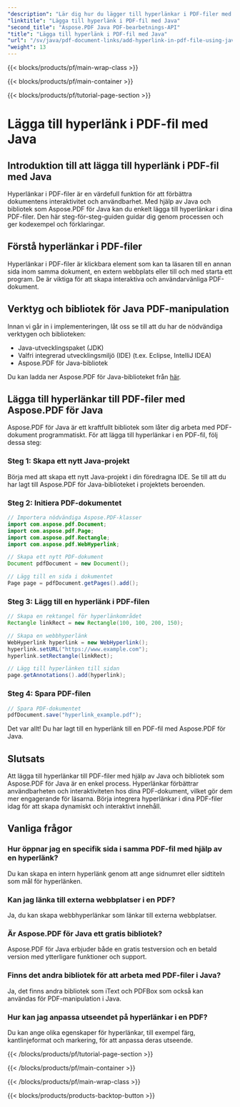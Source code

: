 ```yaml
---
"description": "Lär dig hur du lägger till hyperlänkar i PDF-filer med hjälp av Java med steg-för-steg-instruktioner och källkod. Förbättra dina PDF-dokument med interaktivitet."
"linktitle": "Lägga till hyperlänk i PDF-fil med Java"
"second_title": "Aspose.PDF Java PDF-bearbetnings-API"
"title": "Lägga till hyperlänk i PDF-fil med Java"
"url": "/sv/java/pdf-document-links/add-hyperlink-in-pdf-file-using-java/"
"weight": 13
---
```


{{< blocks/products/pf/main-wrap-class >}}

{{< blocks/products/pf/main-container >}}

{{< blocks/products/pf/tutorial-page-section >}}

# Lägga till hyperlänk i PDF-fil med Java


## Introduktion till att lägga till hyperlänk i PDF-fil med Java

Hyperlänkar i PDF-filer är en värdefull funktion för att förbättra dokumentens interaktivitet och användbarhet. Med hjälp av Java och bibliotek som Aspose.PDF för Java kan du enkelt lägga till hyperlänkar i dina PDF-filer. Den här steg-för-steg-guiden guidar dig genom processen och ger kodexempel och förklaringar.

## Förstå hyperlänkar i PDF-filer

Hyperlänkar i PDF-filer är klickbara element som kan ta läsaren till en annan sida inom samma dokument, en extern webbplats eller till och med starta ett program. De är viktiga för att skapa interaktiva och användarvänliga PDF-dokument.

## Verktyg och bibliotek för Java PDF-manipulation

Innan vi går in i implementeringen, låt oss se till att du har de nödvändiga verktygen och biblioteken:

- Java-utvecklingspaket (JDK)
- Valfri integrerad utvecklingsmiljö (IDE) (t.ex. Eclipse, IntelliJ IDEA)
- Aspose.PDF för Java-bibliotek

Du kan ladda ner Aspose.PDF för Java-biblioteket från [här](https://releases.aspose.com/pdf/java/).

## Lägga till hyperlänkar till PDF-filer med Aspose.PDF för Java

Aspose.PDF för Java är ett kraftfullt bibliotek som låter dig arbeta med PDF-dokument programmatiskt. För att lägga till hyperlänkar i en PDF-fil, följ dessa steg:

### Steg 1: Skapa ett nytt Java-projekt

Börja med att skapa ett nytt Java-projekt i din föredragna IDE. Se till att du har lagt till Aspose.PDF för Java-biblioteket i projektets beroenden.

### Steg 2: Initiera PDF-dokumentet

```java
// Importera nödvändiga Aspose.PDF-klasser
import com.aspose.pdf.Document;
import com.aspose.pdf.Page;
import com.aspose.pdf.Rectangle;
import com.aspose.pdf.WebHyperlink;

// Skapa ett nytt PDF-dokument
Document pdfDocument = new Document();

// Lägg till en sida i dokumentet
Page page = pdfDocument.getPages().add();
```

### Steg 3: Lägg till en hyperlänk i PDF-filen

```java
// Skapa en rektangel för hyperlänkområdet
Rectangle linkRect = new Rectangle(100, 100, 200, 150);

// Skapa en webbhyperlänk
WebHyperlink hyperlink = new WebHyperlink();
hyperlink.setURL("https://www.example.com");
hyperlink.setRectangle(linkRect);

// Lägg till hyperlänken till sidan
page.getAnnotations().add(hyperlink);
```

### Steg 4: Spara PDF-filen

```java
// Spara PDF-dokumentet
pdfDocument.save("hyperlink_example.pdf");
```

Det var allt! Du har lagt till en hyperlänk till en PDF-fil med Aspose.PDF för Java.

## Slutsats

Att lägga till hyperlänkar till PDF-filer med hjälp av Java och bibliotek som Aspose.PDF för Java är en enkel process. Hyperlänkar förbättrar användbarheten och interaktiviteten hos dina PDF-dokument, vilket gör dem mer engagerande för läsarna. Börja integrera hyperlänkar i dina PDF-filer idag för att skapa dynamiskt och interaktivt innehåll.

## Vanliga frågor

### Hur öppnar jag en specifik sida i samma PDF-fil med hjälp av en hyperlänk?

Du kan skapa en intern hyperlänk genom att ange sidnumret eller sidtiteln som mål för hyperlänken.

### Kan jag länka till externa webbplatser i en PDF?

Ja, du kan skapa webbhyperlänkar som länkar till externa webbplatser.

### Är Aspose.PDF för Java ett gratis bibliotek?

Aspose.PDF för Java erbjuder både en gratis testversion och en betald version med ytterligare funktioner och support.

### Finns det andra bibliotek för att arbeta med PDF-filer i Java?

Ja, det finns andra bibliotek som iText och PDFBox som också kan användas för PDF-manipulation i Java.

### Hur kan jag anpassa utseendet på hyperlänkar i en PDF?

Du kan ange olika egenskaper för hyperlänkar, till exempel färg, kantlinjeformat och markering, för att anpassa deras utseende.

{{< /blocks/products/pf/tutorial-page-section >}}

{{< /blocks/products/pf/main-container >}}

{{< /blocks/products/pf/main-wrap-class >}}

{{< blocks/products/products-backtop-button >}}